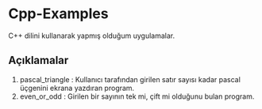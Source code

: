 # Cpp-Examples
C++ dilini kullanarak yapmış olduğum uygulamalar.

## Açıklamalar
1) pascal_triangle : Kullanıcı tarafından girilen satır sayısı kadar pascal üçgenini ekrana yazdıran program.
2) even_or_odd : Girilen bir sayının tek mi, çift mi olduğunu bulan program.
